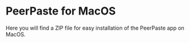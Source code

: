 PeerPaste for MacOS
===================

Here you will find a ZIP file for easy installation of the PeerPaste app on MacOS.

